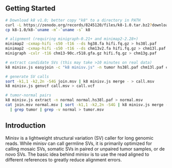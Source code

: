 ## Getting Started
```sh
# Download k8 v1.0; better copy "k8" to a directory in PATH
curl -L https://zenodo.org/records/8245120/files/k8-1.0.tar.bz2?download=1 | tar -jxf -
cp k8-1.0/k8-`uname -m`-`uname -s` k8

# alignment (requiring minigraph-0.21+ and minimap2-2.28+)
minimap2 -cxmap-hifi -s50 -t16 --ds hg38.fa hifi.fq.gz > hs38l.paf
minimap2 -cxmap-hifi -s50 -t16 --ds chm13v2.fa hifi.fq.gz > chm13l.paf
minigraph -cxlr -t16 chm13-90c.r518.gfa.gz hifi.fq.gz > chm13g.paf

# extract candidate SVs (this may take >10 minutes on real data)
k8 minisv.js easyjoin -c "k8 minisv.js" -n tumor hs38l.paf chm13l.paf chm13g.paf | bash > join.msv

# generate SV calls
sort -k1,1 -k2,2n -S4G join.msv | k8 minisv.js merge - > call.msv
k8 minisv.js genvcf call.msv > call.vcf

# tumor-normal pairs
k8 minisv.js extract -n normal normal.hs38l.paf > normal.msv
cat join.msv normal.msv | sort -k1,1 -k2,2n -S4G | k8 minisv.js merge - \
  | grep tumor | grep -v normal > tumor.msv
```

## Introduction

Minisv is a lightweight structural variation (SV) caller for long genomic
reads. While minisv can call germline SVs, it is primarily optimized for calling 
mosaic SVs, somatic SVs in paired or unpaired tumor samples, or de novo SVs.
The basic idea behind minisv is to use the read aligned to different references
to greatly reduce alignment errors.
